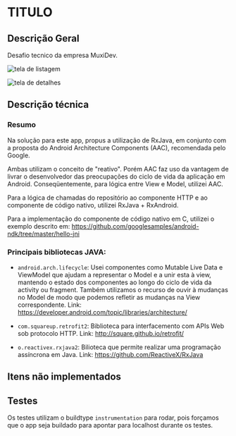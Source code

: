 # TITULO

## Descrição Geral

Desafio tecnico da empresa MuxiDev.

![tela de listagem](captures/)

![tela de detalhes](captures/)

## Descrição técnica

### Resumo
Na solução para este app, propus a utilização de RxJava, em conjunto com a proposta do Android Architecture Components (AAC), recomendada pelo Google.

Ambas utilizam o conceito de "reativo". Porém AAC faz uso da vantagem de livrar o desenvolvedor das preocupações do ciclo de vida da aplicação em Android. Conseqüentemente, para lógica entre View e Model, utilizei AAC.

Para a lógica de chamadas do repositório ao componente HTTP e ao componente de código nativo, utilizei RxJava + RxAndroid.

Para a implementação do componente de código nativo em C, utilizei o exemplo descrito em: https://github.com/googlesamples/android-ndk/tree/master/hello-jni

### Principais bibliotecas JAVA:
- `android.arch.lifecycle`: Usei componentes como Mutable Live Data e ViewModel que ajudam a representar o Model e a unir esta à view, mantendo o estado dos componentes ao longo do ciclo de vida da activity ou fragment. Também utilizamos o recurso de ouvir à mudanças no Model de modo que podemos refletir as mudanças na View correspondente. Link: https://developer.android.com/topic/libraries/architecture/ 

- `com.squareup.retrofit2`: Biblioteca para interfacemento com APIs Web sob protocolo HTTP. Link: http://square.github.io/retrofit/ 

- `o.reactivex.rxjava2`: Bilioteca que permite realizar uma programação assíncrona em Java. Link: https://github.com/ReactiveX/RxJava  



## Itens não implementados



## Testes

Os testes utilizam o buildtype ```instrumentation``` para rodar, pois forçamos que o app seja buildado para apontar para localhost durante os testes.
